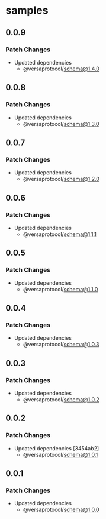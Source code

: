 # samples

## 0.0.9

### Patch Changes

- Updated dependencies
  - @versaprotocol/schema@1.4.0

## 0.0.8

### Patch Changes

- Updated dependencies
  - @versaprotocol/schema@1.3.0

## 0.0.7

### Patch Changes

- Updated dependencies
  - @versaprotocol/schema@1.2.0

## 0.0.6

### Patch Changes

- Updated dependencies
  - @versaprotocol/schema@1.1.1

## 0.0.5

### Patch Changes

- Updated dependencies
  - @versaprotocol/schema@1.1.0

## 0.0.4

### Patch Changes

- Updated dependencies
  - @versaprotocol/schema@1.0.3

## 0.0.3

### Patch Changes

- Updated dependencies
  - @versaprotocol/schema@1.0.2

## 0.0.2

### Patch Changes

- Updated dependencies [3454ab2]
  - @versaprotocol/schema@1.0.1

## 0.0.1

### Patch Changes

- Updated dependencies
  - @versaprotocol/schema@1.0.0
